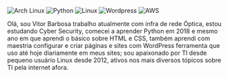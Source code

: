 ![Arch Linux](https://img.shields.io/badge/Artix_Linux-10A0CC?style=for-the-badge&logo=artix-linux&logoColor=white) ![Python](https://img.shields.io/badge/Python-3776AB?style=for-the-badge&logo=python&logoColor=white
) ![Linux](https://img.shields.io/badge/Linux-FCC624?style=for-the-badge&logo=linux&logoColor=black) ![Wordpress](https://img.shields.io/badge/Wordpress-21759B?style=for-the-badge&logo=wordpress&logoColor=white
) ![AWS](https://img.shields.io/badge/Amazon_AWS-FF9900?style=for-the-badge&logo=amazonaws&logoColor=white
)


Olá, sou Vitor Barbosa trabalho atualmente com infra de rede Óptica, estou estudando Cyber Security, comecei a aprender Python em 2018 e mesmo ano em que aprendi o básico sobre HTML e CSS, também aprendi com maestria configurar e criar páginas e sites com WordPress ferramenta que uso até hoje diariamente em meus sites; sou apaixonado por TI desde pequeno usuário Linux desde 2012, ativos nos mais diversos tópicos sobre TI pela internet afora.
